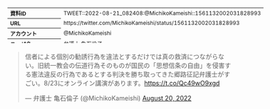 <table style="font-size: 9pt; width: 610px; margin-bottom: 20px; height: 80px;">
<tbody>
    <tr>
        <th align=left>資料ID</th>
        <td align=left>TWEET::2022-08-21_082408:@MichikoKameishi::1561132002031828993</td>
    </tr>
    <tr>
        <th align=left>URL</th>
        <td align=left>https://twitter.com/MichikoKameishi/status/1561132002031828993</td>
    </tr>
    <tr>
        <th align=left>アカウント</th>
        <td align=left>@MichikoKameishi</td>
    </tr>
    <tr>
        <th align=left>ユーザ名</th>
        <td align=left>弁護士 亀石倫子</td>
    </tr>
    <tr>
        <th align=left>ツイートの記録日時</th>
        <td align=left>created_at 2022-08-25_0807</td>
    </tr>
</tbody>
</table>
<blockquote class="twitter-tweet" data-width="450"  data-lang="ja"><p lang="ja" dir="ltr">信者による個別の勧誘行為を違法とするだけでは真の救済につながらない。旧統一教会の伝道行為そのものが国民の「思想信条の自由」を侵害する憲法違反の行為であるとする判決を勝ち取ってきた郷路征記弁護士がすごい。8/23にオンライン講演があります。<a href="https://t.co/Qc49wO9xgd">https://t.co/Qc49wO9xgd</a></p>&mdash; 弁護士 亀石倫子 (@MichikoKameishi) <a href="https://twitter.com/MichikoKameishi/status/1561132002031828993?ref_src=twsrc%5Etfw">August 20, 2022</a></blockquote>
<script async src="https://platform.twitter.com/widgets.js" charset="utf-8"></script>


